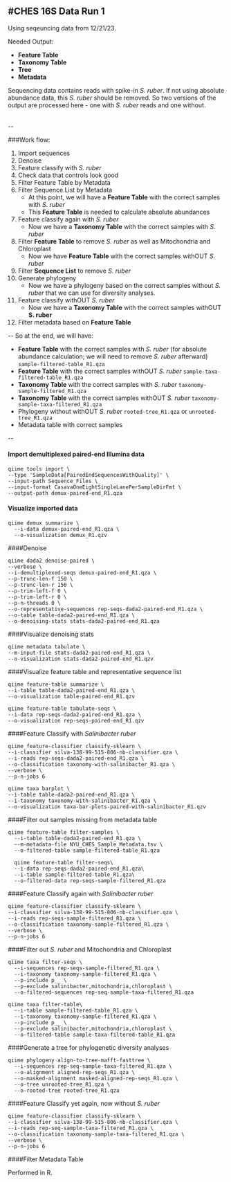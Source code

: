 #CHES 16S Data Run 1
--

Using seqeuncing data from 12/21/23.   

Needed Output:  

* **Feature Table**
* **Taxonomy Table**
* **Tree**
* **Metadata**

Sequencing data contains reads with spike-in *S. ruber*. If not using absolute abundance data, this *S. ruber* should be removed. So two versions of the output are processed here - one with *S. ruber* reads and one without.

######
--

###Work flow:

1. Import sequences
2. Denoise
3. Feature classify with *S. ruber*
4. Check data that controls look good
5. Filter Feature Table by Metadata
6. Filter Sequence List by Metadata
	* At this point, we will have a **Feature Table** with the correct samples with *S. ruber*
	* This **Feature Table** is needed to calculate absolute abundances
7. Feature classify again with *S. ruber*
	* Now we have a **Taxonomy Table** with the correct samples with *S. ruber* 
8. Filter **Feature Table** to remove *S. ruber* as well as Mitochondria and Chloroplast
	* Now we have **Feature Table** with the correct samples withOUT *S. ruber*
9. Filter **Sequence List** to remove *S. ruber*
10. Generate phylogeny 
	* Now we have a phylogeny based on the correct samples without *S. ruber* that we can use for diversity analyses. 
11. Feature classify withOUT *S. ruber* 
	* Now we have a **Taxonomy Table** with the correct samples withOUT **S. ruber**
12. Filter metadata based on **Feature Table**

--
So at the end, we will have:

* **Feature Table** with the correct samples with *S. ruber* (for absolute abundance calculation; we will need to remove *S. ruber* afterward) `sample-filtered-table_R1.qza`
* **Feature Table** with the correct samples withOUT *S. ruber* `sample-taxa-filtered-table_R1.qza`
* **Taxonomy Table** with the correct samples with *S. ruber* `taxonomy-sample-filtered_R1.qza`
* **Taxonomy Table** with the correct samples withOUT *S. ruber* `taxonomy-sample-taxa-filtered_R1.qza `
* Phylogeny without withOUT *S. ruber* `rooted-tree_R1.qza` or `unrooted-tree_R1.qza` 
* Metadata table with correct samples

--


#### Import demultiplexed paired-end Illumina data

```
qiime tools import \
--type 'SampleData[PairedEndSequencesWithQuality]' \
--input-path Sequence_Files \
--input-format CasavaOneEightSingleLanePerSampleDirFmt \
--output-path demux-paired-end_R1.qza
```
  
#### Visualize imported data
```
qiime demux summarize \
  --i-data demux-paired-end_R1.qza \
  --o-visualization demux_R1.qzv
```
  

####Denoise
```
qiime dada2 denoise-paired \
--verbose \
--i-demultiplexed-seqs demux-paired-end_R1.qza \
--p-trunc-len-f 150 \
--p-trunc-len-r 150 \
--p-trim-left-f 0 \
--p-trim-left-r 0 \
--p-n-threads 0 \
--o-representative-sequences rep-seqs-dada2-paired-end_R1.qza \
--o-table table-dada2-paired-end_R1.qza \
--o-denoising-stats stats-dada2-paired-end_R1.qza
```

####Visualize denoising stats
```
qiime metadata tabulate \
--m-input-file stats-dada2-paired-end_R1.qza \
--o-visualization stats-dada2-paired-end_R1.qzv
```

####Visualize feature table and representative sequence list
```
qiime feature-table summarize \
--i-table table-dada2-paired-end_R1.qza \
--o-visualization table-paired-end_R1.qzv

qiime feature-table tabulate-seqs \
--i-data rep-seqs-dada2-paired-end_R1.qza \
--o-visualization rep-seqs-paired-end_R1.qzv
```

####Feature Classify with *Salinibacter ruber*
```
qiime feature-classifier classify-sklearn \
--i-classifier silva-138-99-515-806-nb-classifier.qza \
--i-reads rep-seqs-dada2-paired-end_R1.qza \
--o-classification taxonomy-with-salinibacter_R1.qza \
--verbose \
--p-n-jobs 6

qiime taxa barplot \
--i-table table-dada2-paired-end_R1.qza \
--i-taxonomy taxonomy-with-salinibacter_R1.qza \
--o-visualization taxa-bar-plots-paired-with-salinibacter_R1.qzv
```


####Filter out samples missing from metadata table
```
qiime feature-table filter-samples \
  --i-table table-dada2-paired-end_R1.qza \
  --m-metadata-file NYU_CHES_Sample_Metadata.tsv \
  --o-filtered-table sample-filtered-table_R1.qza
  
  qiime feature-table filter-seqs\
  --i-data rep-seqs-dada2-paired-end_R1.qza\
  --i-table sample-filtered-table_R1.qza\
  --o-filtered-data rep-seqs-sample-filtered_R1.qza
```

####Feature Classify again with *Salinibacter ruber*
```
qiime feature-classifier classify-sklearn \
--i-classifier silva-138-99-515-806-nb-classifier.qza \
--i-reads rep-seqs-sample-filtered_R1.qza \
--o-classification taxonomy-sample-filtered_R1.qza \
--verbose \
--p-n-jobs 6
```

####Filter out *S. ruber* and Mitochondria and Chloroplast
```
qiime taxa filter-seqs \
  --i-sequences rep-seqs-sample-filtered_R1.qza \
  --i-taxonomy taxonomy-sample-filtered_R1.qza \
  --p-include p__ \
  --p-exclude salinibacter,mitochondria,chloroplast \
  --o-filtered-sequences rep-seq-sample-taxa-filtered_R1.qza

qiime taxa filter-table\
  --i-table sample-filtered-table_R1.qza \
  --i-taxonomy taxonomy-sample-filtered_R1.qza \
  --p-include p__ \
  --p-exclude salinibacter,mitochondria,chloroplast \
  --o-filtered-table sample-taxa-filtered-table_R1.qza 
```

####Generate a tree for phylogenetic diversity analyses
```
qiime phylogeny align-to-tree-mafft-fasttree \
  --i-sequences rep-seq-sample-taxa-filtered_R1.qza \
  --o-alignment aligned-rep-seqs_R1.qza \
  --o-masked-alignment masked-aligned-rep-seqs_R1.qza \
  --o-tree unrooted-tree_R1.qza \
  --o-rooted-tree rooted-tree_R1.qza
```

####Feature Classify yet again, now without *S. ruber*
```
qiime feature-classifier classify-sklearn \
--i-classifier silva-138-99-515-806-nb-classifier.qza \
--i-reads rep-seq-sample-taxa-filtered_R1.qza \
--o-classification taxonomy-sample-taxa-filtered_R1.qza \
--verbose \
--p-n-jobs 6
```

####Filter Metadata Table

Performed in R.
